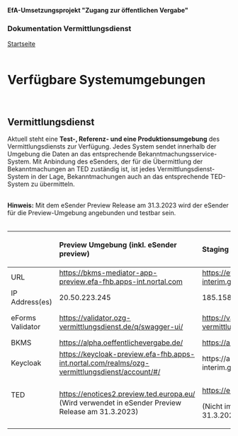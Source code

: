 **EfA-Umsetzungsprojekt "Zugang zur öffentlichen Vergabe"**
### Dokumentation Vermittlungsdienst
[Startseite](Readme.md)
<br><br>

# Verfügbare Systemumgebungen
<br>

## Vermittlungsdienst
Aktuell steht eine **Test-, Referenz- und eine Produktionsumgebung** des Vermittlungsdiensts zur Verfügung. Jedes System sendet innerhalb der Umgebung die Daten an
das entsprechende Bekanntmachungsservice-System. Mit Anbindung des eSenders, der für die Übermittlung der Bekanntmachungen an TED zuständig ist, ist jedes
Vermittlungsdienst-System in der Lage, Bekanntmachungen auch an das entsprechende TED-System zu übermitteln.
<br><br>

**Hinweis:** Mit dem eSender Preview Release am 31.3.2023 wird der eSender für die Preview-Umgebung angebunden und testbar sein.
<br><br>

<table class="wrapped">
  <colgroup>
    <col/>
    <col/>
    <col/>
    <col/>
  </colgroup>
  <thead>
    <tr>
      <th style="text-align: left;">
        <br/>
      </th>
      <th style="text-align: left;">
        <p>Preview Umgebung (inkl. eSender preview)</p>
      </th>
      <th style="text-align: left;">
        <p>Staging Umgebung </p>
      </th>
      <th style="text-align: left;">
        <p>Production Umgebung </p>
      </th>
    </tr>
  </thead>
  <tbody>
    <tr>
      <td style="text-align: left;">URL</td>
      <td style="text-align: left;">
        <a class="external-link" href="https://bkms-mediator-app-preview.efa-fhb.apps-int.nortal.com/" rel="nofollow">https://bkms-mediator-app-preview.efa-fhb.apps-int.nortal.com</a>
      </td>
      <td style="text-align: left;">
        <a class="external-link" href="https://evergabe-staging.hb-interim.gisa.de/" rel="nofollow">https://evergabe-staging.hb-interim.gisa.de</a>
      </td>
      <td style="text-align: left;">
        <a class="external-link" href="https://ozg-vermittlungsdienst.de/" rel="nofollow">https://ozg-vermittlungsd</a>
        <a class="external-link" href="https://ozg-vermittlungsdienst.de/" rel="nofollow">ienst.de/</a>
      </td>
    </tr>
    <tr>
      <td style="text-align: left;">IP Address(es)</td>
      <td style="text-align: left;">20.50.223.245</td>
      <td style="text-align: left;">185.158.224.40</td>
      <td style="text-align: left;">185.158.224.47 + 185.158.224.58</td>
    </tr>
    <tr>
      <td style="text-align: left;">eForms Validator</td>
      <td style="text-align: left;">
        <a href="https://validator.ozg-vermittlungsdienst.de/q/swagger-ui/">https://validator.ozg-vermittlungsdienst.de/q/swagger-ui/</a>
      </td>
      <td style="text-align: left;">
        <a href="https://validator.ozg-vermittlungsdienst.de/q/swagger-ui/">https://validator.ozg-vermittlungsdienst.de/q/swagger-ui/</a>
      </td>
      <td style="text-align: left;">
        <a href="https://validator.ozg-vermittlungsdienst.de/q/swagger-ui/">https://validator.ozg-vermittlungsdienst.de/q/swagger-ui/</a>
      </td>
    </tr>
    <tr>
      <td style="text-align: left;">BKMS</td>
      <td style="text-align: left;">
        <a href="https://alpha.oeffentlichevergabe.de/" rel="nofollow">https://alpha.oeffentlichevergabe.de/</a>
      </td>
      <td style="text-align: left;">
        <a class="external-link" href="https://alpha.oeffentlichevergabe.de/" rel="nofollow">https://alpha.oeffentlichevergabe.de/</a>
      </td>
      <td style="text-align: left;">
        <a class="external-link" href="https://www.oeffentlichevergabe.de/" rel="nofollow">https://www.oeffentlichevergabe.de/</a>
      </td>
    </tr>
    <tr>
      <td style="text-align: left;">
        <p>Keycloak</p>
      </td>
      <td style="text-align: left;">
        <a href="https://keycloak-preview.efa-fhb.apps-int.nortal.com/realms/ozg-vermittlungsdienst/account/#/" rel="nofollow">https://keycloak-preview.efa-fhb.apps-int.nortal.com/realms/ozg-vermittlungsdienst/account/#/</a>
        <span style="color: rgb(23,43,77);">
          <span> </span>
        </span>
      </td>
      <td style="text-align: left;">
        <a href="https://auth-evergabe-staging.hb-interim.gisa.de/" rel="nofollow" style="text-decoration: inherit;text-align: left;">https://auth-evergabe-staging.hb-interim.gisa.de/</a>
      </td>
      <td style="text-align: left;">
        <p>-</p>
      </td>
    </tr>
    <tr>
      <td style="text-align: left;">
        <p>TED</p>
        <p>
          <br/>
        </p>
      </td>
      <td style="text-align: left;">
        <a class="external-link" href="https://enotices2.preview.ted.europa.eu/esenders/webjars/swagger-ui/index.html#/" rel="nofollow">https://enotices2.preview.ted.europa.eu/</a>
        <br/>(Wird verwendet in eSender Preview Release am 31.3.2023)</td>
      <td style="text-align: left;">
        <p>
          <a class="external-link" href="https://enotices2.preview.ted.europa.eu/esenders/webjars/swagger-ui/index.html#/" rel="nofollow">https://enotices2.preview.ted.europa.eu/</a>
        </p>
        <p>(Nicht im eSender Preview Release am 31.3.2023 enthalten)</p>
      </td>
      <td style="text-align: left;">
        <p>
          <a class="external-link" href="https://enotices2.preview.ted.europa.eu/esenders/webjars/swagger-ui/index.html#/" rel="nofollow">https://enotices2.ted.europa.eu/</a>
        </p>
        <p>(Nicht im eSender Preview Release am 31.3.2023 enthalten)</p>
      </td>
    </tr>
  </tbody>
</table>